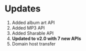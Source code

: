 Updates
=======

1. Added album art API
2. Added MP3 API
3. Added Sharable API
4. **Updated to v2.0 with 7 new APIs**
5. Domain host transfer
